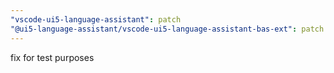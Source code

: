 ```yaml
---
"vscode-ui5-language-assistant": patch
"@ui5-language-assistant/vscode-ui5-language-assistant-bas-ext": patch
---
```


fix for test purposes
